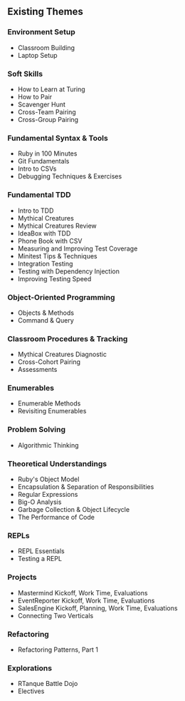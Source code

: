## Existing Themes

### Environment Setup

* Classroom Building
* Laptop Setup

### Soft Skills

* How to Learn at Turing
* How to Pair
* Scavenger Hunt
* Cross-Team Pairing
* Cross-Group Pairing

### Fundamental Syntax & Tools

* Ruby in 100 Minutes
* Git Fundamentals
* Intro to CSVs
* Debugging Techniques & Exercises


### Fundamental TDD

* Intro to TDD
* Mythical Creatures
* Mythical Creatures Review
* IdeaBox with TDD
* Phone Book with CSV
* Measuring and Improving Test Coverage
* Minitest Tips & Techniques
* Integration Testing
* Testing with Dependency Injection
* Improving Testing Speed

### Object-Oriented Programming

* Objects & Methods
* Command & Query

### Classroom Procedures & Tracking

* Mythical Creatures Diagnostic
* Cross-Cohort Pairing
* Assessments


### Enumerables

* Enumerable Methods
* Revisiting Enumerables

### Problem Solving

* Algorithmic Thinking

### Theoretical Understandings

* Ruby's Object Model
* Encapsulation & Separation of Responsibilities
* Regular Expressions
* Big-O Analysis
* Garbage Collection & Object Lifecycle
* The Performance of Code


### REPLs

* REPL Essentials
* Testing a REPL

### Projects

* Mastermind Kickoff, Work Time, Evaluations
* EventReporter Kickoff, Work Time, Evaluations
* SalesEngine Kickoff, Planning, Work Time, Evaluations
* Connecting Two Verticals

### Refactoring

* Refactoring Patterns, Part 1

### Explorations

* RTanque Battle Dojo
* Electives
